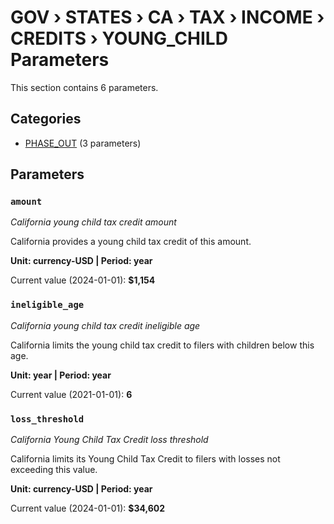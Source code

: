 # GOV › STATES › CA › TAX › INCOME › CREDITS › YOUNG_CHILD Parameters

This section contains 6 parameters.

## Categories

- [PHASE_OUT](phase_out/index.md) (3 parameters)

## Parameters

### `amount`
*California young child tax credit amount*

California provides a young child tax credit of this amount.

**Unit: currency-USD | Period: year**

Current value (2024-01-01): **$1,154**


### `ineligible_age`
*California young child tax credit ineligible age*

California limits the young child tax credit to filers with children below this age.

**Unit: year | Period: year**

Current value (2021-01-01): **6**


### `loss_threshold`
*California Young Child Tax Credit loss threshold*

California limits its Young Child Tax Credit to filers with losses not exceeding this value.

**Unit: currency-USD | Period: year**

Current value (2024-01-01): **$34,602**

